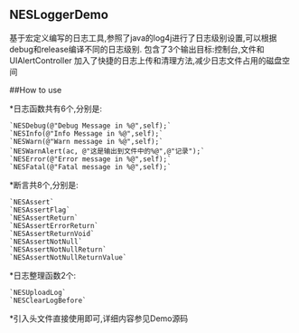 ## NESLoggerDemo
基于宏定义编写的日志工具,参照了java的log4j进行了日志级别设置,可以根据debug和release编译不同的日志级别.
包含了3个输出目标:控制台,文件和UIAlertController
加入了快捷的日志上传和清理方法,减少日志文件占用的磁盘空间

##How to use

 *日志函数共有6个,分别是:

    `NESDebug(@"Debug Message in %@",self);`
    `NESInfo(@"Info Message in %@",self);`
    `NESWarn(@"Warn message in %@",self);`
    `NESWarnAlert(ac, @"这是输出到文件中的%@",@"记录");`
    `NESError(@"Error message in %@",self);`
    `NESFatal(@"Fatal message in %@",self);`

 *断言共8个,分别是:
    
    `NESAssert`
    `NESAssertFlag`
    `NESAssertReturn`
    `NESAssertErrorReturn`
    `NESAssertReturnVoid`
    `NESAssertNotNull`
    `NESAssertNotNullReturn`
    `NESAssertNotNullReturnValue`

 *日志整理函数2个:
    
    `NESUploadLog`
    `NESClearLogBefore`

 *引入头文件直接使用即可,详细内容参见Demo源码
